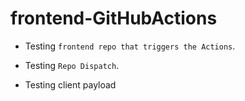 # frontend-GitHubActions

- Testing `frontend repo that triggers the Actions`.

- Testing `Repo Dispatch`.
- Testing client payload
